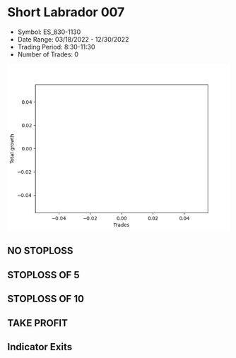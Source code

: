 # Short Labrador 007 
- Symbol: ES_830-1130
- Date Range: 03/18/2022 - 12/30/2022
- Trading Period: 8:30-11:30
- Number of Trades: 0

![Plot](ShortLabrador007ES_830-1130.png)
## NO STOPLOSS














## STOPLOSS OF 5














## STOPLOSS OF 10














## TAKE PROFIT











## Indicator Exits

